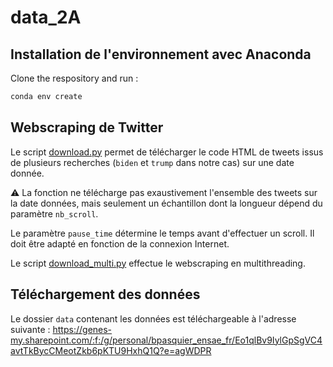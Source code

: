# data_2A

## Installation de l'environnement avec Anaconda

Clone the respository and run  : 
```bash
conda env create
```

## Webscraping de Twitter

Le script [download.py](download.py) permet de télécharger le code HTML de tweets issus de plusieurs recherches (`biden` et `trump` dans notre cas) sur une date donnée. 

:warning: La fonction ne télécharge pas exaustivement l'ensemble des tweets sur la date données, mais seulement un échantillon dont la longueur dépend du paramètre `nb_scroll`.

Le paramètre `pause_time` détermine le temps avant d'effectuer un scroll. Il doit être adapté en fonction de la connexion Internet.

Le script [download_multi.py](download_multi.py) effectue le webscraping en multithreading. 


## Téléchargement des données
Le dossier `data` contenant les données est téléchargeable à l'adresse suivante : https://genes-my.sharepoint.com/:f:/g/personal/bpasquier_ensae_fr/Eo1qlBv9IylGpSgVC4avtTkBycCMeotZkb6pKTU9HxhQ1Q?e=agWDPR
